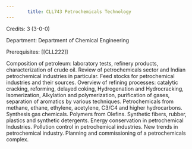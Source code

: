 ```yaml
---
        title: CLL743 Petrochemicals Technology
---
```

Credits: 3 (3-0-0)

Department: Department of Chemical Engineering

Prerequisites: [[CLL222]]

Composition of petroleum: laboratory tests, refinery products, characterization of crude oil. Review of petrochemicals sector and Indian petrochemical industries in particular. Feed stocks for petrochemical industries and their sources. Overview of refining processes: catalytic cracking, reforming, delayed coking, Hydrogenation and Hydrocracking, Isomerization, Alkylation and polymerization, purification of gases, separation of aromatics by various techniques. Petrochemicals from methane, ethane, ethylene, acetylene, C3/C4 and higher hydrocarbons. Synthesis gas chemicals. Polymers from Olefins. Synthetic fibers, rubber, plastics and synthetic detergents. Energy conservation in petrochemical Industries. Pollution control in petrochemical industries. New trends in petrochemical industry. Planning and commissioning of a petrochemicals complex.